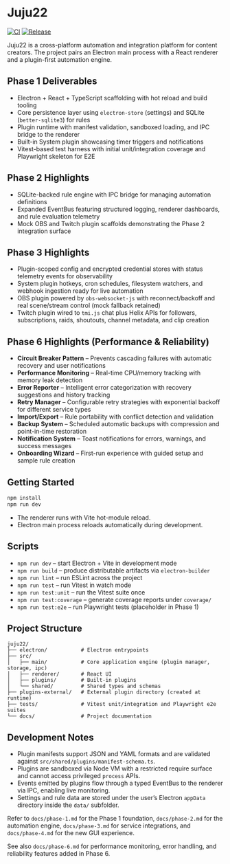 # Juju22

[![CI](https://github.com/jtatum/juju22/actions/workflows/ci.yml/badge.svg)](https://github.com/jtatum/juju22/actions/workflows/ci.yml)
[![Release](https://github.com/jtatum/juju22/actions/workflows/release.yml/badge.svg)](https://github.com/jtatum/juju22/actions/workflows/release.yml)

Juju22 is a cross-platform automation and integration platform for content creators. The project pairs an Electron main process with a React renderer and a plugin-first automation engine.

## Phase 1 Deliverables

- Electron + React + TypeScript scaffolding with hot reload and build tooling
- Core persistence layer using `electron-store` (settings) and SQLite (`better-sqlite3`) for rules
- Plugin runtime with manifest validation, sandboxed loading, and IPC bridge to the renderer
- Built-in System plugin showcasing timer triggers and notifications
- Vitest-based test harness with initial unit/integration coverage and Playwright skeleton for E2E

## Phase 2 Highlights

- SQLite-backed rule engine with IPC bridge for managing automation definitions
- Expanded EventBus featuring structured logging, renderer dashboards, and rule evaluation telemetry
- Mock OBS and Twitch plugin scaffolds demonstrating the Phase 2 integration surface

## Phase 3 Highlights

- Plugin-scoped config and encrypted credential stores with status telemetry events for observability
- System plugin hotkeys, cron schedules, filesystem watchers, and webhook ingestion ready for live automation
- OBS plugin powered by `obs-websocket-js` with reconnect/backoff and real scene/stream control (mock fallback retained)
- Twitch plugin wired to `tmi.js` chat plus Helix APIs for followers, subscriptions, raids, shoutouts, channel metadata, and clip creation

## Phase 6 Highlights (Performance & Reliability)

- **Circuit Breaker Pattern** – Prevents cascading failures with automatic recovery and user notifications
- **Performance Monitoring** – Real-time CPU/memory tracking with memory leak detection
- **Error Reporter** – Intelligent error categorization with recovery suggestions and history tracking
- **Retry Manager** – Configurable retry strategies with exponential backoff for different service types
- **Import/Export** – Rule portability with conflict detection and validation
- **Backup System** – Scheduled automatic backups with compression and point-in-time restoration
- **Notification System** – Toast notifications for errors, warnings, and success messages
- **Onboarding Wizard** – First-run experience with guided setup and sample rule creation

## Getting Started

```bash
npm install
npm run dev
```

- The renderer runs with Vite hot-module reload.
- Electron main process reloads automatically during development.

## Scripts

- `npm run dev` – start Electron + Vite in development mode
- `npm run build` – produce distributable artifacts via `electron-builder`
- `npm run lint` – run ESLint across the project
- `npm run test` – run Vitest in watch mode
- `npm run test:unit` – run the Vitest suite once
- `npm run test:coverage` – generate coverage reports under `coverage/`
- `npm run test:e2e` – run Playwright tests (placeholder in Phase 1)

## Project Structure

```
juju22/
├── electron/           # Electron entrypoints
├── src/
│   ├── main/           # Core application engine (plugin manager, storage, ipc)
│   ├── renderer/       # React UI
│   ├── plugins/        # Built-in plugins
│   └── shared/         # Shared types and schemas
├── plugins-external/   # External plugin directory (created at runtime)
├── tests/              # Vitest unit/integration and Playwright e2e suites
└── docs/               # Project documentation
```

## Development Notes

- Plugin manifests support JSON and YAML formats and are validated against `src/shared/plugins/manifest-schema.ts`.
- Plugins are sandboxed via Node VM with a restricted require surface and cannot access privileged `process` APIs.
- Events emitted by plugins flow through a typed EventBus to the renderer via IPC, enabling live monitoring.
- Settings and rule data are stored under the user’s Electron `appData` directory inside the `data/` subfolder.

Refer to `docs/phase-1.md` for the Phase 1 foundation, `docs/phase-2.md` for the automation engine, `docs/phase-3.md` for service integrations, and `docs/phase-4.md` for the new GUI experience.

See also `docs/phase-6.md` for performance monitoring, error handling, and reliability features added in Phase 6.
